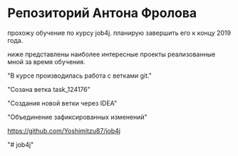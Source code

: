 # Репозиторий Антона Фролова

прохожу обучение по курсу job4j. планирую завершить его к концу 2019 года.

ниже представлены наиболее интересные проекты реализованные мной за время обучения.

 "В курсе производилась работа с ветками git."
 
 "Созана ветка task_124176"
 
 "Создания новой ветки через IDEA"
  
 "Объединение зафиксированных изменений"

https://github.com/Yoshimitzu87/job4j

"# job4j" 
